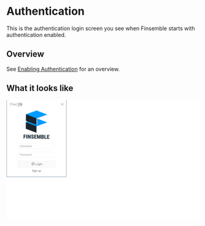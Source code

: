 
# Authentication

This is the authentication login screen you see when Finsemble starts with authentication enabled.

## Overview

See [Enabling Authentication](https://documentation.chartiq.com/finsemble/tutorial-Authentication.html) for an overview.

## What it looks like
![](./screenshot.png)
